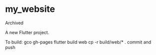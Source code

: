 # my_website

Archived

A new Flutter project.

To build:
gco gh-pages
flutter build web
cp -r build/web/* .
commit and push



